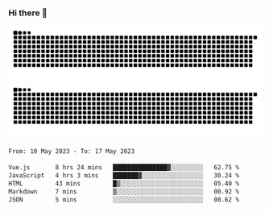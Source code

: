 ### Hi there 👋

![GitHub Snake Light](https://raw.githubusercontent.com/jichangee/jichangee/output/github-snake.svg#gh-light-mode-only)
![GitHub Snake dark](https://raw.githubusercontent.com/jichangee/jichangee/output/github-snake-dark.svg#gh-dark-mode-only)

<!--START_SECTION:waka-->

```text
From: 10 May 2023 - To: 17 May 2023

Vue.js       8 hrs 24 mins   ███████████████▓░░░░░░░░░   62.75 %
JavaScript   4 hrs 3 mins    ███████▓░░░░░░░░░░░░░░░░░   30.24 %
HTML         43 mins         █▒░░░░░░░░░░░░░░░░░░░░░░░   05.40 %
Markdown     7 mins          ▒░░░░░░░░░░░░░░░░░░░░░░░░   00.92 %
JSON         5 mins          ░░░░░░░░░░░░░░░░░░░░░░░░░   00.62 %
```

<!--END_SECTION:waka-->

<!--
![GitHub Snake Light](github-snake.svg#gh-light-mode-only)
![GitHub Snake dark](github-snake-dark.svg#gh-dark-mode-only)
-->

<!--
**jichangee/jichangee** is a ✨ _special_ ✨ repository because its `README.md` (this file) appears on your GitHub profile.

Here are some ideas to get you started:

- 🔭 I’m currently working on ...
- 🌱 I’m currently learning ...
- 👯 I’m looking to collaborate on ...
- 🤔 I’m looking for help with ...
- 💬 Ask me about ...
- 📫 How to reach me: ...
- 😄 Pronouns: ...
- ⚡ Fun fact: ...
-->
